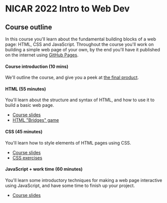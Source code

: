 # NICAR 2022 Intro to Web Dev

## Course outline

In this course you'll learn about the fundamental building blocks of a web page: HTML, CSS and JavaScript. Throughout the course you'll work on building a simple web page of your own, by the end you'll have it published on the internet using [GitHub Pages](https://pages.github.com/).

#### Course introduction (10 mins)

We'll outline the course, and give you a peek at [the final product](https://nicar-2022-web-dev.github.io/intro-web-dev/).

#### HTML (55 minutes)

You'll learn about the structure and syntax of HTML, and how to use it to build a basic web page.

- [Course slides](https://docs.google.com/presentation/d/1AJBrSLf4LKVT8_kBa8V0EDwkN_8-rGs4aO4x6_6S13s/)
- [HTML "Bridges" game](https://bridges.datajourn.com/)

#### CSS (45 minutes)

You'll learn how to style elements of HTML pages using CSS.

- [Course slides](https://docs.google.com/presentation/d/1iwu6KjrLqJNv5rntWyzdcWufXVHJ-dsk-snC8Lyaf2A/)
- [CSS exercises](https://css1.datajourn.com/)

#### JavaScript + work time (60 minutes)

You'll learn some introductory techniques for making a web page interactive using JavaScript, and have some time to finish up your project.

- [Course slides](https://docs.google.com/presentation/d/1dOoUEig6_tZLmkB7R5Hni1OxVOWxx8LPi-ijRh8Na2o/edit)
